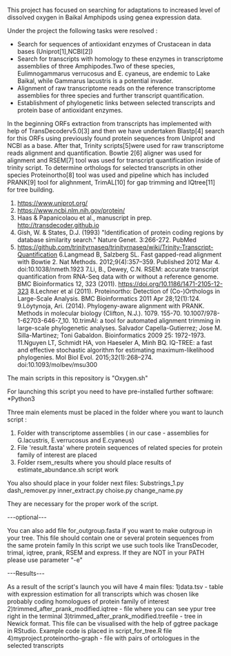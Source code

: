 This project has focused on searching for adaptations to increased level of dissolved oxygen in Baikal Amphipods using genea expression data.

Under the project the following tasks were resolved :
* Search for sequences of antioxidant enzymes of Crustacean in data bases (Uniprot[1],NCBI[2])
* Search for transcripts with homology to these enzymes in transcriptome assemblies of three Amphipodes.Two of these species, Eulimnogammarus verrucosus and E. cyaneus, are endemic to Lake Baikal, while Gammarus lacustris is a potential invader.
* Alignment of raw transcriptome reads on the reference transcriptome assemblies for three species and further transcript quantification.
* Establishment of phylogenetic links between selected transcripts and protein base of antioxidant enzymes.

In the beginning ORFs extraction from transcripts has implemented with help of TransDecoderv5.0[3] and then we have undertaken Blastp[4] search for this ORFs using previously found protein sequences from Uniprot and NCBI as a base. After that, Trinity scripts[5]were used for raw transcriptome reads alignment and quantification. Bowtie 2[6] aligner was used for alignment and RSEM[7] tool was used for transcript quantification inside of trinity script. To determine orthologs for selected transcripts in other species Proteinortho[8] tool was used and pipeline which has included PRANK[9] tool for alighnment, TrimAL[10] for gap trimming and IQtree[11] for tree building.



1. https://www.uniprot.org/
2. https://www.ncbi.nlm.nih.gov/protein/
3. Haas & Papanicolaou et al., manuscript in prep.  http://transdecoder.github.io
4. Gish, W. & States, D.J. (1993) "Identification of protein coding regions by database similarity search." Nature Genet. 3:266-272. PubMed
5. https://github.com/trinityrnaseq/trinityrnaseq/wiki/Trinity-Transcript-Quantification
6.Langmead B, Salzberg SL. Fast gapped-read alignment with Bowtie 2. Nat Methods. 2012;9(4):357–359. Published 2012 Mar 4. doi:10.1038/nmeth.1923
7.Li, B., Dewey, C.N. RSEM: accurate transcript quantification from RNA-Seq data with or without a reference genome. BMC Bioinformatics 12, 323 (2011). https://doi.org/10.1186/1471-2105-12-323
8.Lechner et al (2011). Proteinortho: Detection of (Co-)Orthologs in Large-Scale Analysis. BMC Bioinformatics 2011 Apr 28;12(1):124.
9.Löytynoja, Ari. (2014). Phylogeny-aware alignment with PRANK. Methods in molecular biology (Clifton, N.J.). 1079. 155-70. 10.1007/978-1-62703-646-7_10. 
10.trimAl: a tool for automated alignment trimming in large-scale phylogenetic analyses.
Salvador Capella-Gutierrez; Jose M. Silla-Martinez; Toni Gabaldon. Bioinformatics 2009 25: 1972-1973.
11.Nguyen LT, Schmidt HA, von Haeseler A, Minh BQ. IQ-TREE: a fast and effective stochastic algorithm for estimating maximum-likelihood phylogenies. Mol Biol Evol. 2015;32(1):268–274. doi:10.1093/molbev/msu300



The main scripts in this repository is "Oxygen.sh"

For launching this script you need to have pre-installed further software:
*Python3



Three main elements must be placed in the folder where you want to launch script : 
1) Folder with transcriptome assemblies ( in our case - assemblies for G.lacustris, E.verrucosus and E.cyaneus)
2) File 'result.fasta' where protein sequences of related species for protein family of interest are placed
3) Folder rsem_results where you should place results of estimate_abundance.sh script work

You also should place in your folder next files: 
Substrings_1.py
dash_remover.py
inner_extract.py
choise.py
change_name.py

They are necessary for the proper work of the script.

---optional---

You can also add file for_outgroup.fasta if you want to make outgroup in your tree. This file should contain one or several protein sequences from the same protein family
In this script we use such tools like TransDecoder, trimal, iqtree, prank, RSEM and express. If they are NOT in your PATH please use parameter "-e"  


---Results---

As a result of the script's launch you will have 4 main files:
1)data.tsv - table with expression estimation for all transcripts which was chosen like probably coding homologues of protein family of interest
2)trimmed_after_prank_modified.iqtree - file where you can see ypur tree right in the terminal
3)trimmed_after_prank_modified.treefile - tree in Newick format. This file can be visualised with the help of
ggtree package in RStudio. Example code is placed in script_for_tree.R file
4)myproject.proteinortho-graph - file with pairs of ortologues in the selected transcripts



